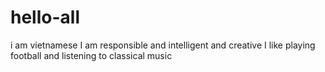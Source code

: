 # hello-all
 i am vietnamese
I am responsible and intelligent and creative
I like playing football and listening to classical music
